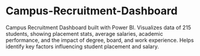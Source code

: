 # Campus-Recruitment-Dashboard
Campus Recruitment Dashboard built with Power BI. Visualizes data of 215 students, showing placement stats, average salaries, academic performance, and the impact of degree, board, and work experience. Helps identify key factors influencing student placement and salary.
